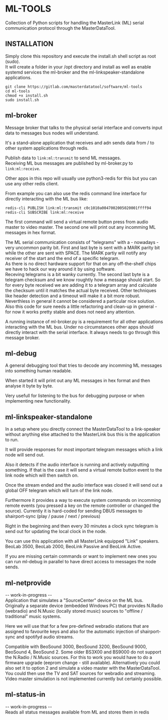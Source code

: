 # ML-TOOLS
Collection of Python scripts for handling the MasterLink (ML) serial communication protocol through the MasterDataTool.

## INSTALLATION
Simply clone this repository and execute the install.sh shell script as root (sudo).<br>
It will create a folder in your /opt directory and install as well as enable systemd services the ml-broker and the ml-linkspeaker-standalone applications.<br>

`git clone https://gitlab.com/masterdatatool/software/ml-tools`<br>
`cd ml-tools`<br>
`chmod +x install.sh`<br>
`sudo install.sh`<br>


## ml-broker
Message broker that talks to the physical serial interface and converts input data to messages bus nodes will understand.

It's a stand-alone application that receives and adn sends data from / to other system applications through redis. 

Publish data to `link:ml:transmit` to send ML messages.<br>
Receiving ML bus messages are published by ml-broker.py to `link:ml:receive`.

Other apps in this repo will usually use python3-redis for this but you can use any other redis client. 

From example you can also use the redis command line interface for directly interacting with the ML bus like:

`redis-cli PUBLISH link:ml:transmit c0c1010a0047002005020001ffff94`<br>
`redis-cli SUBSCRIBE link:ml:receive`

The first command will send a virtual remote button press from audio master to video master. The second one will print out any incomming ML messages in hex format.

The ML serial communication consists of "telegrams" with a - nowadays - very uncommon parity bit. First and last byte is sent with a MARK parity bit while the other are sent with SPACE. The MARK partiy will notify any receiver of the start and the end of a specific telegram.<br>
As there is no direct hardware support for that on any off-the-shelf chips we have to hack our way around it by using software. <br>
Receving telegrams is a bit wanky currently. The second last byte is a telegram checksum and we know roughtly how a message should start. So for every byte received we are adding it to a telegram array and calculate the checksum until it matches the actual byte received. Other techniques like header detection and a timeout will make it a bit more robust. Neverthless in general it cannot be considered a particular nice solution. <br> 
Also this code for sure needs a little refactoring and clean-up in general - for now it works pretty stable and does not need any attention.

A running instance of ml-broker.py is a requirement for all other applications interacting with the ML bus. Under no circumstances other apps should directly interact with the serial interface. It always needs to go through this message broker.


## ml-debug
A general debugging tool that tries to decode any incomming ML messages into something human readable. 

When started it will print out any ML messages in hex format and then analyse it byte by byte.

Very usefull for listening to the bus for debugging purpose or when implementing new functionality.

## ml-linkspeaker-standalone
In a setup where you directly connect the MasterDataTool to a link-speaker without anything else attached to the MasterLink bus this is the application to run.

It will provide responses for most important telegram messages which a link node will send out. 

Also it detects if the audio interface is running and actively outputting something. If that is the case it will send a virtual remote button event to the link node which will then switch on.

Once the stream ended and the audio interface was closed it will send out a global OFF telegram which will turn of the link node.

Furthermore it provides a way to execute system commands on incomming remote events (you pressed a key on the remote controller or changed the source). Currently it is hard-coded for sending DBUS messages to shairport-sync (play / pause / next / previous)

Right in the beginning and then every 30 minutes a clock sync telegram is send out for updating the local clock in the node.

You can use this application with all MasterLink equipped "Link" speakers. BeoLab 3500, BeoLab 2000, BeoLink Passive and BeoLink Active.

If you are missing certain commands or want to implement new ones you can run ml-debug in parallel to have direct access to messages the node sends.


## ml-netprovide
-- work-in-progress -- <br>
Application that simulates a "SourceCenter" device on the ML bus. <br>
Originally a separate device (embedded Windows PC) that provides N.Radio (webradio) and N.Music (locally stored music) sources to "offline / traditional" music systems. 

Here we will use that for a few pre-defined webradio stations that are assigned to favourite keys and also for the automatic injection of shairport-sync and spotifyd audio streams.

Compatible with BeoSound 3000, BeoSound 3200, BeoSound 9000, BeoSound 4, BeoSound 2.
Some older BS3X00 and BS9000 do not support the N.Radio / N.Music sources. For this to work you would have to do a firmware upgrade (eeprom change - still available). Alternatively you could also set it to option 2 and simulate a video master with the MasterDataTool. You could then use the TV and SAT sources for webradio and streaming. Video master simulation is not implemented currently but certainly possible.

## ml-status-in
-- work-in-progress -- <br>
Reads all status messages available from ML and stores them in redis <br>



